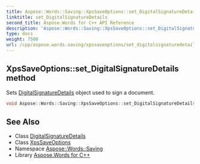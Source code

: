 ```yaml
---
title: Aspose::Words::Saving::XpsSaveOptions::set_DigitalSignatureDetails method
linktitle: set_DigitalSignatureDetails
second_title: Aspose.Words for C++ API Reference
description: 'Aspose::Words::Saving::XpsSaveOptions::set_DigitalSignatureDetails method. Sets DigitalSignatureDetails object used to sign a document in C++.'
type: docs
weight: 7500
url: /cpp/aspose.words.saving/xpssaveoptions/set_digitalsignaturedetails/
---
```

## XpsSaveOptions::set_DigitalSignatureDetails method


Sets [DigitalSignatureDetails](../../digitalsignaturedetails/) object used to sign a document.

```cpp
void Aspose::Words::Saving::XpsSaveOptions::set_DigitalSignatureDetails(const System::SharedPtr<Aspose::Words::Saving::DigitalSignatureDetails> &value)
```

## See Also

* Class [DigitalSignatureDetails](../../digitalsignaturedetails/)
* Class [XpsSaveOptions](../)
* Namespace [Aspose::Words::Saving](../../)
* Library [Aspose.Words for C++](../../../)
